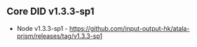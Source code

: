 ## Core DID v1.3.3-sp1

* Node v1.3.3-sp1 - https://github.com/input-output-hk/atala-prism/releases/tag/v1.3.3-sp1
